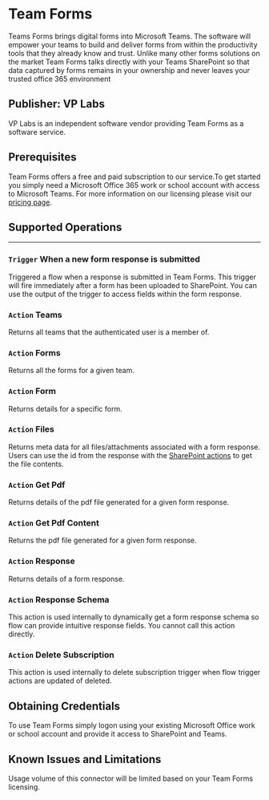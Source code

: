 # Team Forms

Teams Forms brings digital forms into Microsoft Teams. The software will empower your teams to build and deliver forms from within the productivity tools that they already know and trust. Unlike many other forms solutions on the market Team Forms talks directly with your Teams SharePoint so that data captured by forms remains in your ownership and never leaves your trusted office 365 environment

## Publisher: VP Labs

VP Labs is an independent software vendor providing Team Forms as a software service.

## Prerequisites

Team Forms offers a free and paid subscription to our service.To get started you simply need a Microsoft Office 365 work or school account with access to Microsoft Teams. For more information on our licensing please visit our [pricing page]('https://teamforms.app/pricing').

## Supported Operations

---

### `Trigger` When a new form response is submitted

Triggered a flow when a response is submitted in Team Forms. This trigger will fire immediately after a form has been uploaded to SharePoint. You can use the output of the trigger to access fields within the form response.

### `Action` Teams

Returns all teams that the authenticated user is a member of.

### `Action` Forms

Returns all the forms for a given team.

### `Action` Form

Returns details for a specific form.

### `Action` Files

Returns meta data for all files/attachments associated with a form response. Users can use the id from the response with the [SharePoint actions]('https://learn.microsoft.com/en-us/connectors/sharepointonline/') to get the file contents.

### `Action` Get Pdf

Returns details of the pdf file generated for a given form response.

### `Action` Get Pdf Content

Returns the pdf file generated for a given form response.

### `Action` Response

Returns details of a form response.

### `Action` Response Schema

This action is used internally to dynamically get a form response schema so flow can provide intuitive response fields. You cannot call this action directly.

### `Action` Delete Subscription

This action is used internally to delete subscription trigger when flow trigger actions are updated of deleted.

## Obtaining Credentials

To use Team Forms simply logon using your existing Microsoft Office work or school account and provide it access to SharePoint and Teams.

## Known Issues and Limitations

Usage volume of this connector will be limited based on your Team Forms licensing.
